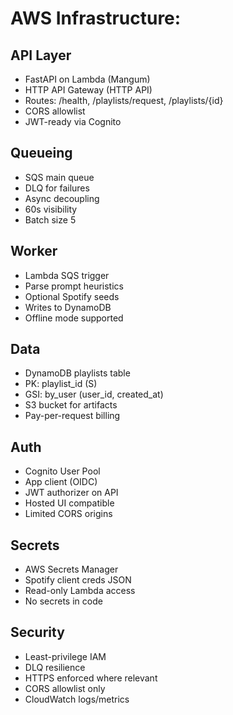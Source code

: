 # AWS Infrastructure:

## API Layer

- FastAPI on Lambda (Mangum)
- HTTP API Gateway (HTTP API)
- Routes: /health, /playlists/request, /playlists/{id}
- CORS allowlist
- JWT-ready via Cognito

## Queueing

- SQS main queue
- DLQ for failures
- Async decoupling
- 60s visibility
- Batch size 5

## Worker

- Lambda SQS trigger
- Parse prompt heuristics
- Optional Spotify seeds
- Writes to DynamoDB
- Offline mode supported

## Data

- DynamoDB playlists table
- PK: playlist_id (S)
- GSI: by_user (user_id, created_at)
- S3 bucket for artifacts
- Pay-per-request billing

## Auth

- Cognito User Pool
- App client (OIDC)
- JWT authorizer on API
- Hosted UI compatible
- Limited CORS origins

## Secrets

- AWS Secrets Manager
- Spotify client creds JSON
- Read-only Lambda access
- No secrets in code

## Security

- Least-privilege IAM
- DLQ resilience
- HTTPS enforced where relevant
- CORS allowlist only
- CloudWatch logs/metrics